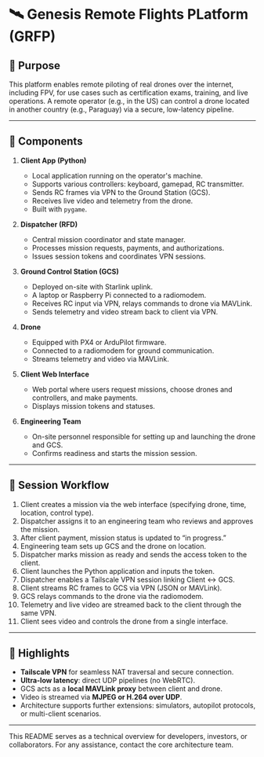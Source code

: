 # 🛰️ Genesis Remote Flights PLatform (GRFP)

## 🎯 Purpose
This platform enables remote piloting of real drones over the internet, including FPV, for use cases such as certification exams, training, and live operations. A remote operator (e.g., in the US) can control a drone located in another country (e.g., Paraguay) via a secure, low-latency pipeline.

---

## 🧱 Components

1. **Client App (Python)**
   - Local application running on the operator's machine.
   - Supports various controllers: keyboard, gamepad, RC transmitter.
   - Sends RC frames via VPN to the Ground Station (GCS).
   - Receives live video and telemetry from the drone.
   - Built with `pygame`.

2. **Dispatcher (RFD)**
   - Central mission coordinator and state manager.
   - Processes mission requests, payments, and authorizations.
   - Issues session tokens and coordinates VPN sessions.

3. **Ground Control Station (GCS)**
   - Deployed on-site with Starlink uplink.
   - A laptop or Raspberry Pi connected to a radiomodem.
   - Receives RC input via VPN, relays commands to drone via MAVLink.
   - Sends telemetry and video stream back to client via VPN.

4. **Drone**
   - Equipped with PX4 or ArduPilot firmware.
   - Connected to a radiomodem for ground communication.
   - Streams telemetry and video via MAVLink.

5. **Client Web Interface**
   - Web portal where users request missions, choose drones and controllers, and make payments.
   - Displays mission tokens and statuses.

6. **Engineering Team**
   - On-site personnel responsible for setting up and launching the drone and GCS.
   - Confirms readiness and starts the mission session.

---

## 🔁 Session Workflow

1. Client creates a mission via the web interface (specifying drone, time, location, control type).
2. Dispatcher assigns it to an engineering team who reviews and approves the mission.
3. After client payment, mission status is updated to “in progress.”
4. Engineering team sets up GCS and the drone on location.
5. Dispatcher marks mission as ready and sends the access token to the client.
6. Client launches the Python application and inputs the token.
7. Dispatcher enables a Tailscale VPN session linking Client ↔ GCS.
8. Client streams RC frames to GCS via VPN (JSON or MAVLink).
9. GCS relays commands to the drone via the radiomodem.
10. Telemetry and live video are streamed back to the client through the same VPN.
11. Client sees video and controls the drone from a single interface.

---

## 🔐 Highlights

- **Tailscale VPN** for seamless NAT traversal and secure connection.
- **Ultra-low latency**: direct UDP pipelines (no WebRTC).
- GCS acts as a **local MAVLink proxy** between client and drone.
- Video is streamed via **MJPEG or H.264 over UDP**.
- Architecture supports further extensions: simulators, autopilot protocols, or multi-client scenarios.

---

This README serves as a technical overview for developers, investors, or collaborators. For any assistance, contact the core architecture team.